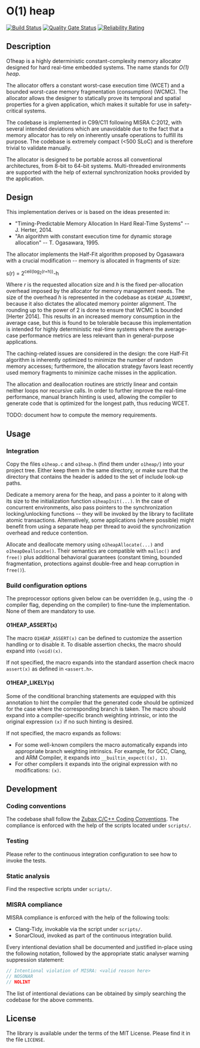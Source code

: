 # O(1) heap

[![Build Status](https://travis-ci.org/pavel-kirienko/o1heap.svg?branch=master)](https://travis-ci.org/pavel-kirienko/o1heap)
[![Quality Gate Status](https://sonarcloud.io/api/project_badges/measure?project=pavel-kirienko_o1heap&metric=alert_status)](https://sonarcloud.io/dashboard?id=pavel-kirienko_o1heap)
[![Reliability Rating](https://sonarcloud.io/api/project_badges/measure?project=pavel-kirienko_o1heap&metric=reliability_rating)](https://sonarcloud.io/dashboard?id=pavel-kirienko_o1heap)

## Description

O1heap is a highly deterministic constant-complexity memory allocator designed for hard real-time embedded systems.
The name stands for *O(1) heap*.

The allocator offers
a constant worst-case execution time (WCET) and
a bounded worst-case memory fragmentation (consumption) (WCMC).
The allocator allows the designer to statically prove its temporal and spatial properties for a given application,
which makes it suitable for use in safety-critical systems.

The codebase is implemented in C99/C11 following MISRA C:2012, with several intended deviations which are unavoidable
due to the fact that a memory allocator has to rely on inherently unsafe operations to fulfill its purpose.
The codebase is extremely compact (<500 SLoC) and is therefore trivial to validate manually.

The allocator is designed to be portable across all conventional architectures, from 8-bit to 64-bit systems.
Multi-threaded environments are supported with the help of external synchronization hooks provided by the application.

## Design

This implementation derives or is based on the ideas presented in:

- "Timing-Predictable Memory Allocation In Hard Real-Time Systems" -- J. Herter, 2014.
- "An algorithm with constant execution time for dynamic storage allocation" -- T. Ogasawara, 1995.

The allocator implements the Half-Fit algorithm proposed by Ogasawara
with a crucial modification -- memory is allocated in fragments of size:

s(r) = 2<sup>ceil(log<sub>2</sub>(r+h))</sup>-h

Where *r* is the requested allocation size and *h* is the fixed per-allocation overhead imposed by the allocator
for memory management needs.
The size of the overhead *h* is represented in the codebase as `O1HEAP_ALIGNMENT`,
because it also dictates the allocated memory pointer alignment.
The rounding up to the power of 2 is done to ensure that WCMC is bounded [Herter 2014].
This results in an increased memory consumption in the average case, but this is found to be tolerable because this
implementation is intended for highly deterministic real-time systems where the average-case performance metrics
are less relevant than in general-purpose applications.

The caching-related issues are considered in the design: the core Half-Fit algorithm is inherently optimized to
minimize the number of random memory accesses; furthermore, the allocation strategy favors least recently used memory
fragments to minimize cache misses in the application.

The allocation and deallocation routines are strictly linear and contain neither loops nor recursive calls.
In order to further improve the real-time performance, manual branch hinting is used,
allowing the compiler to generate code that is optimized for the longest path, thus reducing WCET.

TODO: document how to compute the memory requirements.

## Usage

### Integration

Copy the files `o1heap.c` and `o1heap.h` (find them under `o1heap/`) into your project tree.
Either keep them in the same directory, or make sure that the directory that contains the header
is added to the set of include look-up paths.

Dedicate a memory arena for the heap, and pass a pointer to it along with its size to the initialization function
`o1heapInit(...)`.
In the case of concurrent environments, also pass pointers to the synchronization locking/unlocking functions
-- they will be invoked by the library to facilitate atomic transactions.
Alternatively, some applications (where possible) might benefit from using a separate heap per thread to avoid
the synchronization overhead and reduce contention.

Allocate and deallocate memory using `o1heapAllocate(...)` and `o1heapDeallocate()`.
Their semantics are compatible with `malloc()` and `free()` plus additional behavioral guarantees
(constant timing, bounded fragmentation, protections against double-free and heap corruption in `free()`).

### Build configuration options

The preprocessor options given below can be overridden (e.g., using the `-D` compiler flag, depending on the compiler)
to fine-tune the implementation.
None of them are mandatory to use.

#### O1HEAP_ASSERT(x)

The macro `O1HEAP_ASSERT(x)` can be defined to customize the assertion handling or to disable it.
To disable assertion checks, the macro should expand into `(void)(x)`.

If not specified, the macro expands into the standard assertion check macro `assert(x)` as defined in `<assert.h>`.

#### O1HEAP_LIKELY(x)

Some of the conditional branching statements are equipped with this annotation to hint the compiler that
the generated code should be optimized for the case where the corresponding branch is taken.
The macro should expand into a compiler-specific branch weighting intrinsic,
or into the original expression `(x)` if no such hinting is desired.

If not specified, the macro expands as follows:

- For some well-known compilers the macro automatically expands into appropriate branch weighting intrinsics.
For example, for GCC, Clang, and ARM Compiler, it expands into `__builtin_expect((x), 1)`.
- For other compilers it expands into the original expression with no modifications: `(x)`.

## Development

### Coding conventions

The codebase shall follow the [Zubax C/C++ Coding Conventions](https://kb.zubax.com/x/84Ah).
The compliance is enforced with the help of the scripts located under `scripts/`.

### Testing

Please refer to the continuous integration configuration to see how to invoke the tests.

### Static analysis

Find the respective scripts under `scripts/`.

### MISRA compliance

MISRA compliance is enforced with the help of the following tools:

- Clang-Tidy, invokable via the script under `scripts/`.
- SonarCloud, invoked as part of the continuous integration build.

Every intentional deviation shall be documented and justified in-place using the following notation,
followed by the appropriate static analyser warning suppression statement:

```c
// Intentional violation of MISRA: <valid reason here>
// NOSONAR
// NOLINT
```

The list of intentional deviations can be obtained by simply searching the codebase for the above comments.

## License

The library is available under the terms of the MIT License.
Please find it in the file `LICENSE`.
